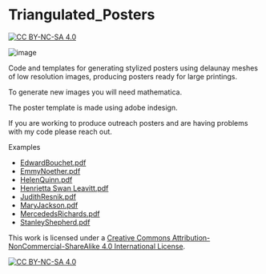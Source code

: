 # Triangulated_Posters
 [![CC BY-NC-SA 4.0][cc-by-nc-sa-shield]][cc-by-nc-sa]
 
 ![image](https://user-images.githubusercontent.com/1857496/164765670-5967eab0-b349-4221-b6bd-e3007bd6fbbb.png)


 
Code and templates for generating stylized posters using delaunay meshes of low resolution images,
 producing posters ready for large printings.

To generate new images you will need mathematica.


The poster template is made using adobe indesign.

If you are working to produce outreach posters and are having problems with my code please reach out.

Examples

- [EdwardBouchet.pdf](https://github.com/jacksonhenry3/Triangulated_Posters/files/8542825/EdwardBouchet.pdf)
- [EmmyNoether.pdf](https://github.com/jacksonhenry3/Triangulated_Posters/files/8542811/EmmyNoether.pdf)
- [HelenQuinn.pdf](https://github.com/jacksonhenry3/Triangulated_Posters/files/8542826/HelenQuinn.pdf)
- [Henrietta Swan Leavitt.pdf](https://github.com/jacksonhenry3/Triangulated_Posters/files/8542828/Henrietta.Swan.Leavitt.pdf)
- [JudithResnik.pdf](https://github.com/jacksonhenry3/Triangulated_Posters/files/8542830/JudithResnik.pdf)
- [MaryJackson.pdf](https://github.com/jacksonhenry3/Triangulated_Posters/files/8542832/MaryJackson.pdf)
- [MercededsRichards.pdf](https://github.com/jacksonhenry3/Triangulated_Posters/files/8542834/MercededsRichards.pdf)
- [StanleyShepherd.pdf](https://github.com/jacksonhenry3/Triangulated_Posters/files/8542835/StanleyShepherd.pdf)



This work is licensed under a
[Creative Commons Attribution-NonCommercial-ShareAlike 4.0 International License][cc-by-nc-sa].

[![CC BY-NC-SA 4.0][cc-by-nc-sa-image]][cc-by-nc-sa]

[cc-by-nc-sa]: http://creativecommons.org/licenses/by-nc-sa/4.0/
[cc-by-nc-sa-image]: https://licensebuttons.net/l/by-nc-sa/4.0/88x31.png
[cc-by-nc-sa-shield]: https://img.shields.io/badge/License-CC%20BY--NC--SA%204.0-lightgrey.svg
